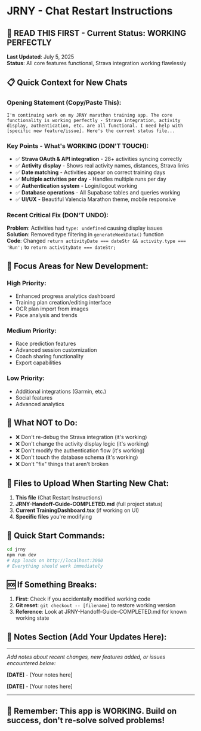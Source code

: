 # JRNY - Chat Restart Instructions

## 🚨 **READ THIS FIRST** - Current Status: WORKING PERFECTLY

**Last Updated**: July 5, 2025  
**Status**: All core features functional, Strava integration working flawlessly

## 📋 **Quick Context for New Chats**

### **Opening Statement (Copy/Paste This):**
```
I'm continuing work on my JRNY marathon training app. The core functionality is working perfectly - Strava integration, activity display, authentication, etc. are all functional. I need help with [specific new feature/issue]. Here's the current status file...
```

### **Key Points - What's WORKING (DON'T TOUCH):**
- ✅ **Strava OAuth & API integration** - 28+ activities syncing correctly
- ✅ **Activity display** - Shows real activity names, distances, Strava links
- ✅ **Date matching** - Activities appear on correct training days
- ✅ **Multiple activities per day** - Handles multiple runs per day
- ✅ **Authentication system** - Login/logout working
- ✅ **Database operations** - All Supabase tables and queries working
- ✅ **UI/UX** - Beautiful Valencia Marathon theme, mobile responsive

### **Recent Critical Fix (DON'T UNDO):**
**Problem**: Activities had `type: undefined` causing display issues  
**Solution**: Removed type filtering in `generateWeekData()` function  
**Code**: Changed `return activityDate === dateStr && activity.type === 'Run';` to `return activityDate === dateStr;`

## 🎯 **Focus Areas for New Development:**

### **High Priority:**
- Enhanced progress analytics dashboard
- Training plan creation/editing interface
- OCR plan import from images
- Pace analysis and trends

### **Medium Priority:**
- Race prediction features
- Advanced session customization
- Coach sharing functionality
- Export capabilities

### **Low Priority:**
- Additional integrations (Garmin, etc.)
- Social features
- Advanced analytics

## 🚫 **What NOT to Do:**

- ❌ Don't re-debug the Strava integration (it's working)
- ❌ Don't change the activity display logic (it's working)
- ❌ Don't modify the authentication flow (it's working)
- ❌ Don't touch the database schema (it's working)
- ❌ Don't "fix" things that aren't broken

## 📁 **Files to Upload When Starting New Chat:**
1. **This file** (Chat Restart Instructions)
2. **JRNY-Handoff-Guide-COMPLETED.md** (full project status)
3. **Current TrainingDashboard.tsx** (if working on UI)
4. **Specific files** you're modifying

## 🔧 **Quick Start Commands:**
```bash
cd jrny
npm run dev
# App loads on http://localhost:3000
# Everything should work immediately
```

## 🆘 **If Something Breaks:**
1. **First**: Check if you accidentally modified working code
2. **Git reset**: `git checkout -- [filename]` to restore working version
3. **Reference**: Look at JRNY-Handoff-Guide-COMPLETED.md for known working state

## 📝 **Notes Section (Add Your Updates Here):**

---
*Add notes about recent changes, new features added, or issues encountered below:*

**[DATE]** - [Your notes here]

**[DATE]** - [Your notes here]

---

## 🎯 **Remember**: This app is WORKING. Build on success, don't re-solve solved problems!